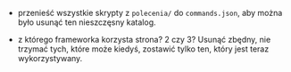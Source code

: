 + przenieść wszystkie skrypty z `polecenia/` do `commands.json`, aby można było usunąć ten nieszczęsny katalog.

+ z którego frameworka korzysta strona? 2 czy 3? Usunąć zbędny, nie trzymać tych, które może kiedyś, zostawić tylko ten, który jest teraz wykorzystywany.

